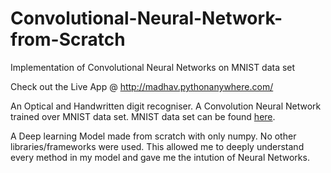 # Convolutional-Neural-Network-from-Scratch
Implementation of Convolutional Neural Networks on MNIST data set 

Check out the Live App @ http://madhav.pythonanywhere.com/

An Optical and Handwritten digit recogniser. A Convolution Neural Network trained over MNIST data set. MNIST data set can be found [here]( http://yann.lecun.com/exdb/mnist/).

A Deep learning Model made from scratch with only numpy. No other libraries/frameworks were used. This allowed me to deeply understand every method in my model and gave me the intution of Neural Networks. 
